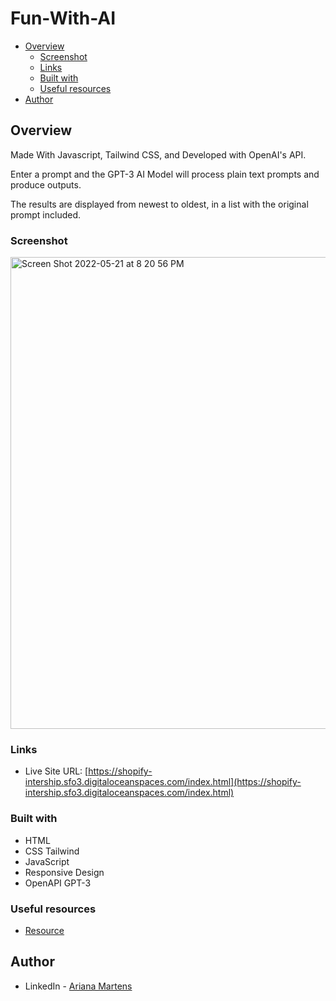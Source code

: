 # Fun-With-AI

- [Overview](#overview)
  - [Screenshot](#screenshot)
  - [Links](#links)
  - [Built with](#built-with)
  - [Useful resources](#useful-resources)
- [Author](#author)

## Overview

Made With Javascript, Tailwind CSS, and Developed with OpenAI's API.

Enter a prompt and the GPT-3 AI Model will process plain text prompts and produce outputs.

The results are displayed from newest to oldest, in a list with the original prompt included.

### Screenshot


<img width="755" alt="Screen Shot 2022-05-21 at 8 20 56 PM" src="https://user-images.githubusercontent.com/96448173/169676838-80016251-05f5-4c12-b670-e1d48b4473b2.png">


### Links

- Live Site URL: [https://shopify-intership.sfo3.digitaloceanspaces.com/index.html](https://shopify-intership.sfo3.digitaloceanspaces.com/index.html)

### Built with

- HTML
- CSS Tailwind
- JavaScript
- Responsive Design
- OpenAPI GPT-3

### Useful resources

- [Resource](https://openai.com/api/) 

## Author

- LinkedIn - [Ariana Martens](https://www.linkedin.com/in/arianamartens/)


